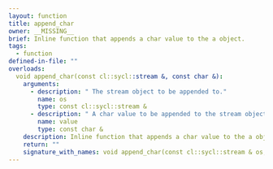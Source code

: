 ```yaml
---
layout: function
title: append_char
owner: __MISSING__
brief: Inline function that appends a char value to the a object.
tags:
  - function
defined-in-file: ""
overloads:
  void append_char(const cl::sycl::stream &, const char &):
    arguments:
      - description: " The stream object to be appended to."
        name: os
        type: const cl::sycl::stream &
      - description: " A char value to be appended to the stream object."
        name: value
        type: const char &
    description: Inline function that appends a char value to the a object.
    return: ""
    signature_with_names: void append_char(const cl::sycl::stream & os, const char & value)
---
```

